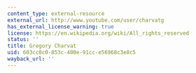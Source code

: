 ```yaml
---
content_type: external-resource
external_url: http://www.youtube.com/user/charvatg
has_external_license_warning: true
license: https://en.wikipedia.org/wiki/All_rights_reserved
status: ''
title: Gregory Charvat
uid: 603cc0c0-853c-400e-91cc-e56968c3e8c5
wayback_url: ''
---
```

